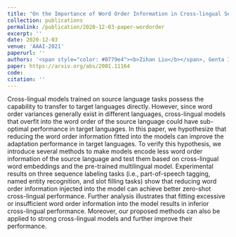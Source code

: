 ```yaml
---
title: "On the Importance of Word Order Information in Cross-lingual Sequence Labeling"
collection: publications
permalink: /publication/2020-12-03-paper-wordorder
excerpt: ''
date: 2020-12-03
venue: 'AAAI-2021'
paperurl: ''
authors: '<span style="color: #0779e4"><b>Zihan Liu</b></span>, Genta Indra Winata, Samuel Cahyawijaya, Andrea Madotto, Zhaojiang Lin, Pascale Fung'
paper: https://arxiv.org/abs/2001.11164
code:
citation: ''
---
```

Cross-lingual models trained on source language tasks possess the capability to transfer to target languages directly. However, since word order variances generally exist in different languages, cross-lingual models that overfit into the word order of the source language could have sub-optimal performance in target languages. In this paper, we hypothesize that reducing the word order information fitted into the models can improve the adaptation performance in target languages. To verify this hypothesis, we introduce several methods to make models encode less word order information of the source language and test them based on cross-lingual word embeddings and the pre-trained multilingual model. Experimental results on three sequence labeling tasks (i.e., part-of-speech tagging, named entity recognition, and slot filling tasks) show that reducing word order information injected into the model can achieve better zero-shot cross-lingual performance. Further analysis illustrates that fitting excessive or insufficient word order information into the model results in inferior cross-lingual performance. Moreover, our proposed methods can also be applied to strong cross-lingual models and further improve their performance.

